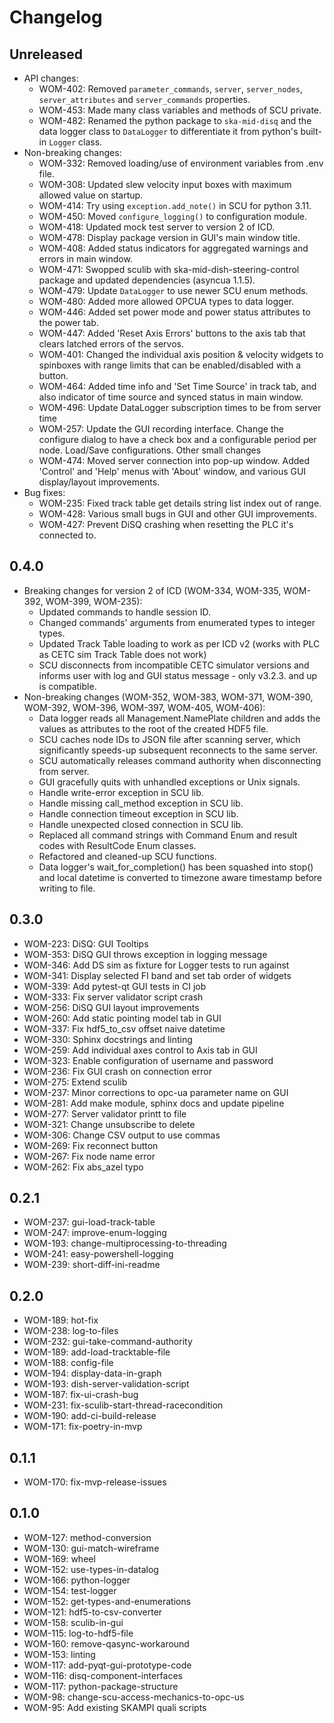 # Changelog

## Unreleased

- API changes:
    - WOM-402: Removed `parameter_commands`, `server`, `server_nodes`, `server_attributes` and `server_commands` properties.
    - WOM-453: Made many class variables and methods of SCU private.
    - WOM-482: Renamed the python package to `ska-mid-disq` and the data logger class to `DataLogger` to differentiate it from python's built-in `Logger` class.
- Non-breaking changes:
    - WOM-332: Removed loading/use of environment variables from .env file.
    - WOM-308: Updated slew velocity input boxes with maximum allowed value on startup.
    - WOM-414: Try using `exception.add_note()` in SCU for python 3.11.
    - WOM-450: Moved `configure_logging()` to configuration module.
    - WOM-418: Updated mock test server to version 2 of ICD.
    - WOM-478: Display package version in GUI's main window title.
    - WOM-408: Added status indicators for aggregated warnings and errors in main window.
    - WOM-471: Swopped sculib with ska-mid-dish-steering-control package and updated dependencies (asyncua 1.1.5).
    - WOM-479: Update `DataLogger` to use newer SCU enum methods.
    - WOM-480: Added more allowed OPCUA types to data logger.
    - WOM-446: Added set power mode and power status attributes to the power tab.
    - WOM-447: Added 'Reset Axis Errors' buttons to the axis tab that clears latched errors of the servos.
    - WOM-401: Changed the individual axis position & velocity widgets to spinboxes with range limits that can be enabled/disabled with a button.
    - WOM-464: Added time info and 'Set Time Source' in track tab, and also indicator of time source and synced status in main window.
    - WOM-496: Update DataLogger subscription times to be from server time
    - WOM-257: Update the GUI recording interface. Change the configure dialog to have a check box and a configurable period per node. Load/Save configurations. Other small changes
    - WOM-474: Moved server connection into pop-up window. Added 'Control' and 'Help' menus with 'About' window, and various GUI display/layout improvements.
- Bug fixes:
    - WOM-235: Fixed track table get details string list index out of range.
    - WOM-428: Various small bugs in GUI and other GUI improvements.
    - WOM-427: Prevent DiSQ crashing when resetting the PLC it's connected to.

## 0.4.0

- Breaking changes for version 2 of ICD (WOM-334, WOM-335, WOM-392, WOM-399, WOM-235):
    - Updated commands to handle session ID.
    - Changed commands' arguments from enumerated types to integer types.
    - Updated Track Table loading to work as per ICD v2 (works with PLC as CETC sim Track Table does not work)
    - SCU disconnects from incompatible CETC simulator versions and informs user with log and GUI status message - only v3.2.3. and up is compatible.
- Non-breaking changes (WOM-352, WOM-383, WOM-371, WOM-390, WOM-392, WOM-396, WOM-397, WOM-405, WOM-406):
    - Data logger reads all Management.NamePlate children and adds the values as attributes to the root of the created HDF5 file.
    - SCU caches node IDs to JSON file after scanning server, which significantly speeds-up subsequent reconnects to the same server.
    - SCU automatically releases command authority when disconnecting from server.
    - GUI gracefully quits with unhandled exceptions or Unix signals.
    - Handle write-error exception in SCU lib.
    - Handle missing call_method exception in SCU lib.
    - Handle connection timeout exception in SCU lib.
    - Handle unexpected closed connection in SCU lib.
    - Replaced all command strings with Command Enum and result codes with ResultCode Enum classes.
    - Refactored and cleaned-up SCU functions.
    - Data logger's wait_for_completion() has been squashed into stop() and local datetime is converted to timezone aware timestamp before writing to file.

## 0.3.0

- WOM-223: DiSQ: GUI Tooltips
- WOM-353: DiSQ GUI throws exception in logging message
- WOM-346: Add DS sim as fixture for Logger tests to run against
- WOM-341: Display selected FI band and set tab order of widgets
- WOM-339: Add pytest-qt GUI tests in CI job
- WOM-333: Fix server validator script crash
- WOM-256: DiSQ GUI layout improvements
- WOM-260: Add static pointing model tab in GUI
- WOM-337: Fix hdf5_to_csv offset naive datetime
- WOM-330: Sphinx docstrings and linting
- WOM-259: Add individual axes control to Axis tab in GUI
- WOM-323: Enable configuration of username and password
- WOM-236: Fix GUI crash on connection error
- WOM-275: Extend sculib
- WOM-237: Minor corrections to opc-ua parameter name on GUI
- WOM-281: Add make module, sphinx docs and update pipeline
- WOM-277: Server validator printt to file
- WOM-321: Change unsubscribe to delete
- WOM-306: Change CSV output to use commas
- WOM-269: Fix reconnect button
- WOM-267: Fix node name error
- WOM-262: Fix abs_azel typo

## 0.2.1

- WOM-237: gui-load-track-table
- WOM-247: improve-enum-logging
- WOM-193: change-multiprocessing-to-threading
- WOM-241: easy-powershell-logging
- WOM-239: short-diff-ini-readme

## 0.2.0

- WOM-189: hot-fix
- WOM-238: log-to-files
- WOM-232: gui-take-command-authority
- WOM-189: add-load-tracktable-file
- WOM-188: config-file
- WOM-194: display-data-in-graph
- WOM-193: dish-server-validation-script
- WOM-187: fix-ui-crash-bug
- WOM-231: fix-sculib-start-thread-racecondition
- WOM-190: add-ci-build-release
- WOM-171: fix-poetry-in-mvp

## 0.1.1

- WOM-170: fix-mvp-release-issues

## 0.1.0

- WOM-127: method-conversion
- WOM-130: gui-match-wireframe
- WOM-169: wheel
- WOM-152: use-types-in-datalog
- WOM-166: python-logger
- WOM-154: test-logger
- WOM-152: get-types-and-enumerations
- WOM-121: hdf5-to-csv-converter
- WOM-158: sculib-in-gui
- WOM-115: log-to-hdf5-file
- WOM-160: remove-qasync-workaround
- WOM-153: linting
- WOM-117: add-pyqt-gui-prototype-code
- WOM-116: disq-component-interfaces
- WOM-117: python-package-structure
- WOM-98: change-scu-access-mechanics-to-opc-us
- WOM-95: Add existing SKAMPI quali scripts
